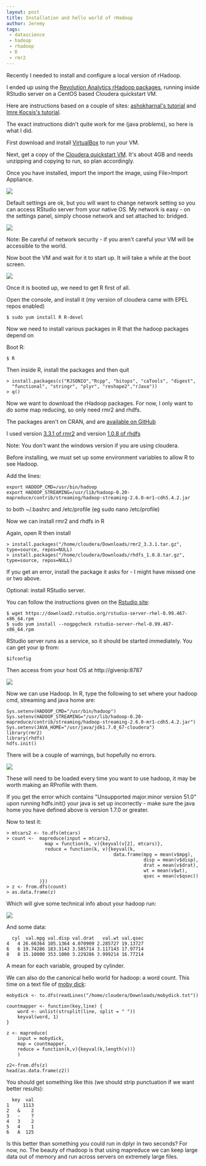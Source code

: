 ```yaml
---
layout: post
title: Installation and hello world of rHadoop
author: Jeremy
tags:
 - datascience
 - hadoop
 - rhadoop
 - R
 - rmr2
---
```


Recently I needed to install and configure a local version of rHadoop.

I ended up using the [Revolution Analytics rHadoop packages](https://github.com/RevolutionAnalytics/RHadoop/wiki),
running inside RStudio server on a CentOS based Cloudera quickstart VM.


Here are instructions based on a couple of sites: [ashokharnal's tutorial](https://ashokharnal.wordpress.com/2014/01/16/installing-r-rhadoop-and-rstudio-over-cloudera-hadoop-ecosystem-revised/)
and [Imre Kocsis's tutorial](http://home.mit.bme.hu/~ikocsis/notes/2013/10/28/rhadoop-sandbox-with-the-cloudera-quickstart-vm/).

The exact instructions didn't quite work for me (java problems), so here is what I did.

First download and install [VirtualBox](https://www.virtualbox.org/) to run your VM.

Next, get a copy of the [Cloudera quickstart VM](http://www.cloudera.com/content/cloudera/en/downloads/quickstart_vms/cdh-5-4-x.html).
It's about 4GB and needs unzipping and copying to run, so plan accordingly.

Once you have installed, import the import the image, using File>Import Appliance.

![](/assets/rhadooppost/import.png)

Default settings are ok, but you will want to change network setting so you can access RStudio server from your native OS.
My network is easy - on the settings panel, simply choose network and set attached to: bridged.

![](/assets/rhadooppost/network.png)

Note: Be careful of network security - if you aren't careful your VM will be accessible to the world.

Now boot the VM and wait for it to start up. It will take a while at the boot screen.

![](/assets/rhadooppost/boot.png)


Once it is booted up, we need to get R first of all.

Open the console, and install it (my version of cloudera came with EPEL repos enabled)

```
$ sudo yum install R R-devel
```

Now we need to install various packages in R that the hadoop packages depend on

Boot R:
```
$ R
```

Then inside R, install the packages and then quit
```
> install.packages(c("RJSONIO","Rcpp", "bitops", "caTools", "digest",
  "functional", "stringr", "plyr", "reshape2","rJava"))
> q()
```

Now we want to download the rHadoop packages. For now, I only want to do some map reducing, so only need rmr2 and rhdfs.

The packages aren't on CRAN, and are [available on GitHub](https://github.com/RevolutionAnalytics/RHadoop/wiki/Downloads)

I used version [3.3.1 of rmr2](https://github.com/RevolutionAnalytics/rmr2/releases/download/3.3.1/rmr2_3.3.1.tar.gz) and version [1.0.8 of rhdfs](https://github.com/RevolutionAnalytics/rhdfs/blob/master/build/rhdfs_1.0.8.tar.gz)

Note: You don't want the windows version if you are using cloudera.

Before installing, we must set up some environment variables to allow R to see Hadoop.

Add the lines:

```
export HADOOP_CMD=/usr/bin/hadoop
export HADOOP_STREAMING=/usr/lib/hadoop-0.20-mapreduce/contrib/streaming/hadoop-streaming-2.6.0-mr1-cdh5.4.2.jar
```

to both ~/.bashrc and /etc/profile (eg sudo nano /etc/profile)

Now we can install rmr2 and rhdfs in R

Again, open R then install

```
> install.packages("/home/cloudera/Downloads/rmr2_3.3.1.tar.gz", type=source, repos=NULL)
> install.packages("/home/cloudera/Downloads/rhdfs_1.0.8.tar.gz", type=source, repos=NULL)
```

If you get an error, install the package it asks for - I might have missed one or two above.


Optional: install RStudio server.

You can follow the instructions given on the [Rstudio site](https://www.rstudio.com/products/rstudio/download-server/):

```
$ wget https://download2.rstudio.org/rstudio-server-rhel-0.99.467-x86_64.rpm
$ sudo yum install --nogpgcheck rstudio-server-rhel-0.99.467-x86_64.rpm
```

RStudio server runs as a service, so it should be started immediately. You can get your ip from:

```
$ifconfig
```

Then access from your host OS at http://givenip:8787

![](/assets/rhadooppost/rstudio.png)


Now we can use Hadoop. In R, type the following to set where your hadoop cmd,
streaming and java home are:

```
Sys.setenv(HADOOP_CMD="/usr/bin/hadoop")
Sys.setenv(HADOOP_STREAMING="/usr/lib/hadoop-0.20-mapreduce/contrib/streaming/hadoop-streaming-2.6.0-mr1-cdh5.4.2.jar")
Sys.setenv(JAVA_HOME="/usr/java/jdk1.7.0_67-cloudera")
library(rmr2)
library(rhdfs)
hdfs.init()
```
There will be a couple of warnings, but hopefully no errors.

![](/assets/rhadooppost/startup.png)

These will need to be loaded every time you want to use hadoop, it may be worth making an RProfile with them.

If you get the error which contains "Unsupported major.minor version 51.0" upon running hdfs.init() your java is set up incorrectly - make sure the java home you have defined above is version 1.7.0 or greater.

Now to test it:

```
> mtcars2 <- to.dfs(mtcars)
> count <-  mapreduce(input = mtcars2,
              map = function(k, v){keyval(v[2], mtcars)},
              reduce = function(k, v){keyval(k,
                                       data.frame(mpg = mean(v$mpg),
                                                  disp = mean(v$disp),
                                                  drat = mean(v$drat),
                                                  wt = mean(v$wt),
                                                  qsec = mean(v$qsec))
            )})
> z <- from.dfs(count)
> as.data.frame(z)
```
Which will give some technical info about your hadoop run:

![](/assets/rhadooppost/job.png)

And some data:

```
  cyl  val.mpg val.disp val.drat   val.wt val.qsec
4   4 26.66364 105.1364 4.070909 2.285727 19.13727
6   6 19.74286 183.3143 3.585714 3.117143 17.97714
8   8 15.10000 353.1000 3.229286 3.999214 16.77214
```
A mean for each variable, grouped by cylinder.

We can also do the canonical hello world for hadoop: a word count. This time on a text
file of [moby dick](http://www.gutenberg.org/ebooks/2701.txt.utf-8):

```
mobydick <- to.dfs(readLines("/home/cloudera/Downloads/mobydick.txt"))

countmapper <- function(key,line) {
    word <- unlist(strsplit(line, split = " "))
    keyval(word, 1)
}

z <- mapreduce(
    input = mobydick,
    map = countmapper,
    reduce = function(k,v){keyval(k,length(v))}
    )

z2<-from.dfs(z)
head(as.data.frame(z2))
```

You should get something like this (we should strip punctuation if we want better results):

```
  key  val
1     1113
2   &    2
3   -    7
4   3    2
5   4    1
6   A  125
```

Is this better than something you could run in dplyr in two seconds? For now, no.
The beauty of rhadoop is that using mapreduce we can keep large data out of memory and run across servers
on extremely large files.
